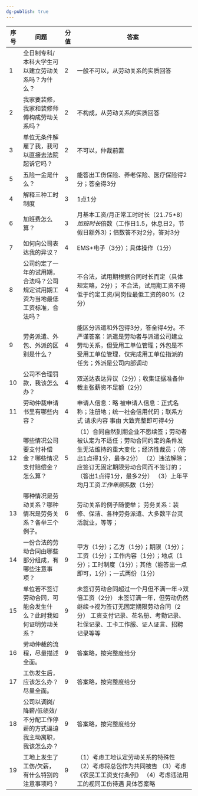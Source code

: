 ```yaml
---
dg-publish: true
---
```

| 序号  | 问题                                      | 分值  | 答案                                                                                                                                   |
| --- | --------------------------------------- | --- | ------------------------------------------------------------------------------------------------------------------------------------ |
| 1   | 全日制专科/本科大学生可以建立劳动关系吗？为什么？               | 2   | 一般不可以，从劳动关系的实质回答                                                                                                                     |
| 2   | 我家要装修，我家和装修师傅构成劳动关系吗？                   | 2   | 不构成，从劳动关系的实质回答                                                                                                                       |
| 3   | 单位无条件解雇了我，我可以直接去法院起诉它吗？                 | 2   | 不可以，仲裁前置                                                                                                                             |
| 5   | 五险一金是什么？                                | 3   | 能答出工伤保险、养老保险、医疗保险得2分；答全得3分                                                                                                           |
| 4   | 解释三种工时制度                                | 3   | 1点1分                                                                                                                                 |
| 6   | 加班费怎么算？                                 | 3   | 月基本工资/月正常工时时长（21.75*8）*加班时长*倍数（工作日1.5，休息日2，节假日额外3）；倍数答不对2分，答对3分                                                                      |
| 7   | 如何向公司表达我的异议？                            | 4   | EMS+电子（3分）；具体操作（1分）                                                                                                                  |
| 8   | 公司约定了一年的试用期，合法吗？公司规定试用期工资为当地最低工资标准，合法吗？ | 4   | 不合法，试用期根据合同时长而定（具体规定略，2分）； 不合法，试用期工资不得低于约定工资/同岗位最低工资的80%（2分）                                                                         |
| 9   | 劳务派遣、外包、外派的区别是什么？                       | 4   | 能区分派遣和外包得3分，答全得4分。不严谨答案：派遣是劳动者与派遣公司建立劳动关系，但受用工单位管理；外包是不受用工单位管理，仅完成用工单位指派的任务；外派是公司内部调动                                                |
| 10  | 公司不合理罚款，我该怎么办？                          | 4   | 双送达表达异议（2分）；收集证据准备仲裁主张薪资不足额（2分）                                                                                                      |
| 11  | 劳动仲裁申请书里有哪些内容？                          | 4   | 申请人信息：略 被申请人信息：正式名称；注册地；统一社会信用代码；联系方式 请求内容 事由 大致完整即可得4分                                                                              |
| 12  | 哪些情况公司要支付补偿金？哪些情况支付赔偿金？怎么算？             | 5   | （1）合同自然到期企业不愿续签；劳动者被认定为不适任；劳动合同约定的条件发生无法维持的重大变化；经济性裁员；（答出1点得1分，最多2分） （2）违法解除；应签订无固定期限劳动合同而不签订的；（答出1点得1分，最多2分） （3）上年平均月工资*工作年限*系数（1分） |
| 13  | 哪种情况是劳动关系？哪种情况是劳务关系？各举三个例子。             | 6   | 劳动关系的例子随便举； 劳务关系：装修、保洁、各种劳务派遣、大多数平台灵活就业，等等；                                                                                          |
| 14  | 一份合法的劳动合同由哪些部分组成，有哪些注意事项？               | 9   | 甲方（1分）；乙方（1分）；期限（1分）；工资（1分）；工作内容（1分）；地点（1分）；工时制度（1分）；其他（能答出一点即可，1分）；一式两份（1分）                                                         |
| 15  | 单位若不签订劳动合同，可能会发生什么？此时我如何证明劳动关系？         | 9   | 未签订劳动合同超过一个月但不满一年→双倍工资（2分） 未签订满一年，但劳动仍然继续→视为签订无固定期限劳动合同（2分） 工资支付记录、花名册、考勤记录、社保记录、工卡工作服、证人证言、招聘记录等等                                   |
| 16  | 劳动仲裁的流程，尽量描述全面。                         | 9   | 答案略，按完整度给分                                                                                                                           |
| 17  | 工伤发生后，应该怎么办？尽量全面。                       | 9   | 答案略，按完整度给分                                                                                                                           |
| 18  | 公司以调岗/降薪/低绩效/不分配工作停薪的方式逼迫我主动离职，我该怎么办？   | 9   | 答案略，按完整度给分                                                                                                                           |
| 19  | 工地上发生了工伤/欠薪，有什么特别的注意事项吗？                | 9   | （1）考虑工地认定劳动关系的特殊性 （2）考虑将总包作为共同被告 （3）考虑《农民工工资支付条例》 （4）考虑违法用工的视同工伤待遇 具体答案略                                                             |
